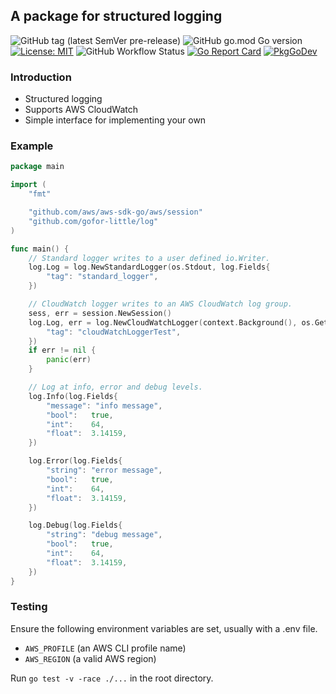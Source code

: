 ## A package for structured logging

![GitHub tag (latest SemVer pre-release)](https://img.shields.io/github/v/tag/gofor-little/log?include_prereleases)
![GitHub go.mod Go version](https://img.shields.io/github/go-mod/go-version/gofor-little/log)
[![License: MIT](https://img.shields.io/badge/License-MIT-yellow.svg)](https://raw.githubusercontent.com/gofor-little/log/main/LICENSE)
![GitHub Workflow Status](https://img.shields.io/github/actions/workflow/status/gofor-little/log/ci.yaml?branch=main)
[![Go Report Card](https://goreportcard.com/badge/github.com/gofor-little/log)](https://goreportcard.com/report/github.com/gofor-little/log)
[![PkgGoDev](https://pkg.go.dev/badge/github.com/gofor-little/log)](https://pkg.go.dev/github.com/gofor-little/log)

### Introduction
* Structured logging
* Supports AWS CloudWatch
* Simple interface for implementing your own

### Example
```go
package main

import (
    "fmt"

    "github.com/aws/aws-sdk-go/aws/session"
    "github.com/gofor-little/log"
)

func main() {
    // Standard logger writes to a user defined io.Writer.
    log.Log = log.NewStandardLogger(os.Stdout, log.Fields{
        "tag": "standard_logger",
    })

    // CloudWatch logger writes to an AWS CloudWatch log group.
    sess, err = session.NewSession()
    log.Log, err = log.NewCloudWatchLogger(context.Background(), os.Getenv("AWS_PROFILE"), os.Getenv("AWS_REGION"), "CloudWatchLoggerTest", log.Fields{
        "tag": "cloudWatchLoggerTest",
    })
    if err != nil {
        panic(err)
    }

    // Log at info, error and debug levels.
    log.Info(log.Fields{
        "message": "info message",
        "bool":   true,
        "int":    64,
        "float":  3.14159,
    })

    log.Error(log.Fields{
        "string": "error message",
        "bool":   true,
        "int":    64,
        "float":  3.14159,
    })

    log.Debug(log.Fields{
        "string": "debug message",
        "bool":   true,
        "int":    64,
        "float":  3.14159,
    })
}
```

### Testing
Ensure the following environment variables are set, usually with a .env file.
* ```AWS_PROFILE``` (an AWS CLI profile name)
* ```AWS_REGION``` (a valid AWS region)

Run ```go test -v -race ./...``` in the root directory.
